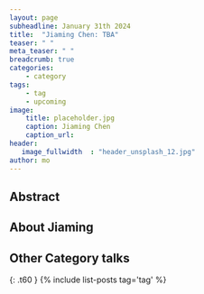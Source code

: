 ```yaml
---
layout: page
subheadline: January 31th 2024
title:  "Jiaming Chen: TBA"
teaser: " "
meta_teaser: " "
breadcrumb: true
categories:
    - category
tags:
    - tag
    - upcoming
image:
    title: placeholder.jpg
    caption: Jiaming Chen
    caption_url: 
header:
   image_fullwidth  : "header_unsplash_12.jpg"
author: mo
---
```



## Abstract

## About Jiaming


## Other Category talks
{: .t60 }
{% include list-posts tag='tag' %}
